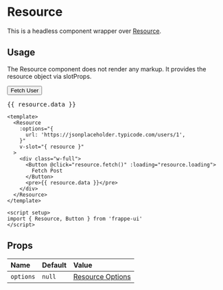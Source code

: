 <script setup>
import { Resource, Button } from '../../src/index'
</script>

# Resource

This is a headless component wrapper over [Resource](/resources/resource).

## Usage

The Resource component does not render any markup. It provides the resource
object via slotProps.

<Story>
  <Resource
    :options="{
      url: 'https://jsonplaceholder.typicode.com/users/1',
    }"
    v-slot="{ resource }"
  >
    <div class="w-full">
      <Button @click="resource.fetch()" :loading="resource.loading">
        Fetch User
      </Button>
      <pre>{{ resource.data }}</pre>
    </div>
  </Resource>
</Story>

```vue
<template>
  <Resource
    :options="{
      url: 'https://jsonplaceholder.typicode.com/users/1',
    }"
    v-slot="{ resource }"
  >
    <div class="w-full">
      <Button @click="resource.fetch()" :loading="resource.loading">
        Fetch Post
      </Button>
      <pre>{{ resource.data }}</pre>
    </div>
  </Resource>
</template>

<script setup>
import { Resource, Button } from 'frappe-ui'
</script>
```

## Props

| Name      | Default | Value                                                                |
| :-------- | :------ | :------------------------------------------------------------------- |
| `options` | `null`  | [Resource Options](/resources/resource.html#list-of-options-and-api) |
